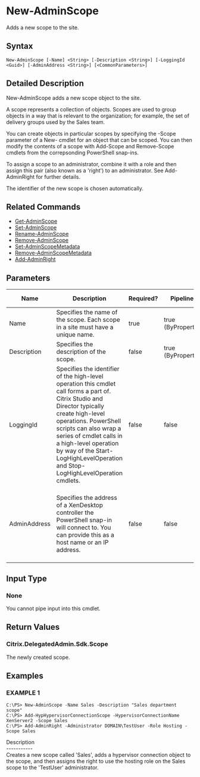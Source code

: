 ﻿# New-AdminScope

   Adds a new scope to the site.

## Syntax
```
New-AdminScope [-Name] <String> [-Description <String>] [-LoggingId <Guid>] [-AdminAddress <String>] [<CommonParameters>]
```

## Detailed Description
   New-AdminScope adds a new scope object to the site.

A scope represents a collection of objects. Scopes are used to group objects in a way that is relevant to the organization; for example, the set of delivery groups used by the Sales team.

You can create objects in particular scopes by specifying the -Scope parameter of a New- cmdlet for an object that can be scoped. You can then modify the contents of a scope with Add-<Noun>Scope and Remove-<Noun>Scope cmdlets from the correpsonding PowerShell snap-ins.

To assign a scope to an administrator, combine it with a role and then assign this pair (also known as a 'right') to an administrator. See Add-AdminRight for further details.

The identifier of the new scope is chosen automatically.

## Related Commands
  * [Get-AdminScope](Get-AdminScope.html)
  * [Set-AdminScope](Set-AdminScope.html)
  * [Rename-AdminScope](Rename-AdminScope.html)
  * [Remove-AdminScope](Remove-AdminScope.html)
  * [Set-AdminScopeMetadata](Set-AdminScopeMetadata.html)
  * [Remove-AdminScopeMetadata](Remove-AdminScopeMetadata.html)
  * [Add-AdminRight](Add-AdminRight.html)
## Parameters

| Name   | Description | Required? | Pipeline Input | Default Value |
| --- | --- | --- | --- | --- |
| Name | Specifies the name of the scope. Each scope in a site must have a unique name. | true | true (ByPropertyName) |  |
| Description | Specifies the description of the scope. | false | true (ByPropertyName) |  |
| LoggingId | Specifies the identifier of the high-level operation this cmdlet call forms a part of. Citrix Studio and Director typically create high-level operations. PowerShell scripts can also wrap a series of cmdlet calls in a high-level operation by way of the Start-LogHighLevelOperation and Stop-LogHighLevelOperation cmdlets. | false | false |  |
| AdminAddress | Specifies the address of a XenDesktop controller the PowerShell snap-in will connect to. You can provide this as a host name or an IP address. | false | false | Localhost. Once a value is provided by any cmdlet, this value becomes the default. |

## Input Type
### None
   You cannot pipe input into this cmdlet.
## Return Values
### Citrix.DelegatedAdmin.Sdk.Scope
   The newly created scope.
## Examples

### EXAMPLE 1
```
C:\PS> New-AdminScope -Name Sales -Description "Sales department scope"
C:\PS> Add-HypHypervisorConnectionScope -HypervisorConnectionName XenServer2 -Scope Sales
C:\PS> Add-AdminRight -Administrator DOMAIN\TestUser -Role Hosting -Scope Sales
```
   Description<br>-----------<br>Creates a new scope called 'Sales', adds a hypervisor connection object to the scope, and then assigns the right to use the hosting role on the Sales scope to the 'TestUser' administrator.
